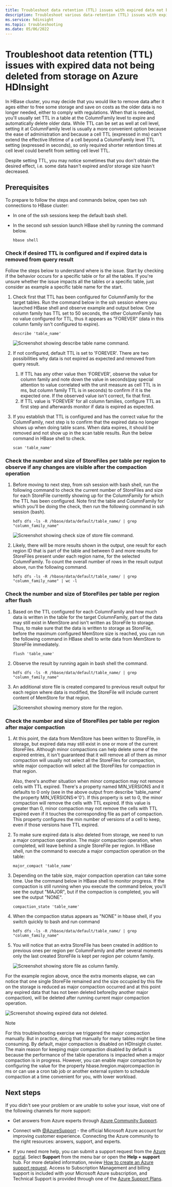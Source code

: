 ```yaml
---
title: Troubleshoot data retention (TTL) issues with expired data not being deleted from storage on Azure HDInsight
description: Troubleshoot various data-retention (TTL) issues with expired data not being deleted from storage on Azure HDInsight
ms.service: hdinsight
ms.topic: troubleshooting
ms.date: 05/06/2022
---
```


# Troubleshoot data retention (TTL) issues with expired data not being deleted from storage on Azure HDInsight

In HBase cluster, you may decide that you would like to remove data after it ages either to free some storage and save on costs as the older data is no longer needed, either to comply with regulations. When that is needed, you'll usually set TTL in a table at the ColumnFamily level to expire and automatically delete older data. While TTL can be set as well at cell level, setting it at ColumnFamily level is usually a more convenient option because the ease of administration and because a cell TTL (expressed in ms) can't extend the effective lifetime of a cell beyond a ColumnFamily level TTL setting (expressed in seconds), so only required shorter retention times at cell level could benefit from setting cell level TTL. 

Despite setting TTL, you may notice sometimes that you don't obtain the desired effect, i.e. some data hasn't expired and/or storage size hasn't decreased.

## Prerequisites

To prepare to follow the steps and commands below, open two ssh connections to HBase cluster:

* In one of the ssh sessions keep the default bash shell.

* In the second ssh session launch HBase shell by running the command below.

  ```
  hbase shell
  ```

### Check if desired TTL is configured and if expired data is removed from query result

Follow the steps below to understand where is the issue. Start by checking if the behavior occurs for a specific table or for all the tables. If you're unsure whether the issue impacts all the tables or a specific table, just consider as example a specific table name for the start. 

1. Check first that TTL has been configured for ColumnFamily for the target tables. Run the command below in the ssh session where you launched HBase shell and observe example and output below. One column family has TTL set to 50 seconds, the other ColumnFamily has no value configured for TTL, thus it appears as "FOREVER" (data in this column family isn't configured to expire).

   ```
   describe 'table_name'
   ```

   ![Screenshot showing describe table name command.](media/troubleshoot-data-retention-issues-expired-data/image-1.png)

1. If not configured, default TTL is set to 'FOREVER'. There are two possibilities why data is not expired as expected and removed from query result.

   1. If TTL has any other value then 'FOREVER', observe the value for column family and note down the value in seconds(pay special attention to value correlated with the unit measure as cell TTL is in ms, but column family TTL is in seconds) to confirm if it is the expected one. If the observed value isn't correct, fix that first.
   1. If TTL value is 'FOREVER' for all column families, configure TTL as first step and afterwards monitor if data is expired as expected.

1. If you establish that TTL is configured and has the correct value for the ColumnFamily, next step is to confirm that the expired data no longer shows up when doing table scans. When data expires, it should be removed and not show up in the scan table results. Run the below command in HBase shell to check.

   ```	
   scan 'table_name'
   ```

### Check the number and size of StoreFiles per table per region to observe if any changes are visible after the compaction operation

1. Before moving to next step, from ssh session with bash shell, run the following command to check the current number of StoreFiles and size for each StoreFile currently showing up for the ColumnFamily for which the TTL has been configured. Note first the table and ColumnFamily for which you'll be doing the check, then run the following command in ssh session (bash).

   ```
   hdfs dfs -ls -R /hbase/data/default/table_name/ | grep "column_family_name"
   ```

   ![Screenshot showing check size of store file command.](media/troubleshoot-data-retention-issues-expired-data/image-2.png)

1. Likely, there will be more results shown in the output, one result for each region ID that is part of the table and between 0 and more results for StoreFiles present under each region name, for the selected ColumnFamily. To count the overall number of rows in the result output above, run the following command.

   ```
   hdfs dfs -ls -R /hbase/data/default/table_name/ | grep "column_family_name" | wc -l
   ```

### Check the number and size of StoreFiles per table per region after flush

1. Based on the TTL configured for each ColumnFamily and how much data is written in the table for the target ColumnFamily, part of the data may still exist in MemStore and isn't written as StoreFile to storage. Thus, to make sure that the data is written to storage as StoreFile, before the maximum configured MemStore size is reached, you can run the following command in HBase shell to write data from MemStore to StoreFile immediately. 

   ```
   flush 'table_name'
   ```

1. Observe the result by running again in  bash shell the command.

   ```
   hdfs dfs -ls -R /hbase/data/default/table_name/ | grep "column_family_name"
   ```

1. An additional store file is created compared to previous result output for each region where data is modified, the StoreFile will include current content of MemStore for that region.

   ![Screenshot showing memory store for the region.](media/troubleshoot-data-retention-issues-expired-data/image-3.png)

### Check the number and size of StoreFiles per table per region after major compaction

1. At this point, the data from MemStore has been written to StoreFile, in storage, but expired data may still exist in one or more of the current StoreFiles. Although minor compactions can help delete some of the expired entries, it isn't guaranteed that it will remove all of them as minor compaction will usually not select all the StoreFiles for compaction, while major compaction will select all the StoreFiles for compaction in that region. 

      Also, there's another situation when minor compaction may not remove cells with TTL expired. There's a property named MIN_VERSIONS and it defaults to 0 only (see in the above output from describe 'table_name' the property MIN_VERSIONS=>'0'). If this property is set to 0, the minor compaction will remove the cells with TTL expired. If this value is greater than 0, minor compaction may not remove the cells with TTL expired even if it touches the corresponding file as part of compaction. This property configures the min number of versions of a cell to keep, even if those versions have TTL expired.

1. To make sure expired data is also deleted from storage, we need to run a major compaction operation. The major compaction operation, when completed, will leave behind a single StoreFile per region. In HBase shell, run the command to execute a major compaction operation on the table:

   ```
   major_compact 'table_name'
   ```

1. Depending on the table size, major compaction operation can take some time. Use the command below in HBase shell to monitor progress. If the compaction is still running when you execute the command below, you'll see the output "MAJOR", but if the compaction is completed, you will see the output "NONE".

   ```
   compaction_state 'table_name'
   ```

1. When the compaction status appears as "NONE" in hbase shell, if you switch quickly to bash and run command

   ```
   hdfs dfs -ls -R /hbase/data/default/table_name/ | grep "column_family_name"
   ```

1. You will notice that an extra StoreFile has been created in addition to previous ones per region per ColumnFamily and after several moments only the last created StoreFile is kept per region per column family.

   ![Screenshot showing store file as column family.](media/troubleshoot-data-retention-issues-expired-data/image-4.png)

For the example region above, once the extra moments elapse, we can notice that one single StoreFile remained and the size occupied by this file on the storage is reduced as major compaction occurred and at this point any expired data that has not been deleted before(by another major compaction), will be deleted after running current major compaction operation.

![Screenshot showing expired data not deleted.](media/troubleshoot-data-retention-issues-expired-data/image-5.png)

> [!NOTE]
> For this troubleshooting exercise we triggered the major compaction manually. But in practice, doing that manually for many tables might be time consuming. By default, major compaction is disabled on HDInsight cluster. The main reason for keeping major compaction disabled by default is because the performance of the table operations is impacted when a major compaction is in progress. However, you can enable major compaction by configuring the value for the property hbase.hregion.majorcompaction in ms or can use a cron tab job or another external system to schedule compaction at a time convenient for you, with lower workload.

## Next steps

If you didn't see your problem or are unable to solve your issue, visit one of the following channels for more support:

* Get answers from Azure experts through [Azure Community Support](https://azure.microsoft.com/support/community/).

* Connect with [@AzureSupport](https://twitter.com/azuresupport) - the official Microsoft Azure account for improving customer experience. Connecting the Azure community to the right resources: answers, support, and experts.

* If you need more help, you can submit a support request from the [Azure portal](https://portal.azure.com/?#blade/Microsoft_Azure_Support/HelpAndSupportBlade/). Select **Support** from the menu bar or open the **Help + support** hub. For more detailed information, review [How to create an Azure support request](../../azure-portal/supportability/how-to-create-azure-support-request.md). Access to Subscription Management and billing support is included with your Microsoft Azure subscription, and Technical Support is provided through one of the [Azure Support Plans](https://azure.microsoft.com/support/plans/).
